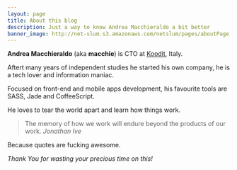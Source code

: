 ```yaml
---
layout: page
title: About this blog
description: Just a way to know Andrea Macchieraldo a bit better
banner_image: http://net-slum.s3.amazonaws.com/netslum/pages/aboutPage.jpg
---
```


**Andrea Macchieraldo** (aka **macchie**) is CTO at [Koodit](http://www.koodit.it), Italy. 

Aftert many years of independent studies he started his own company, he is a tech lover and information maniac.

Focused on front-end and mobile apps development, his favourite tools are SASS, Jade and CoffeeScript.

He loves to tear the world apart and learn how things work.

>The memory of how we work will endure beyond the products of our work. <cite>Jonathan Ive</cite>

Because quotes are fucking awesome.

*Thank You for wasting your precious time on this!*
